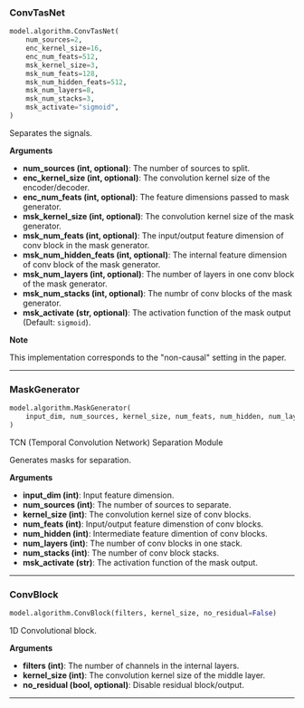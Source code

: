 ### ConvTasNet


```python
model.algorithm.ConvTasNet(
    num_sources=2,
    enc_kernel_size=16,
    enc_num_feats=512,
    msk_kernel_size=3,
    msk_num_feats=128,
    msk_num_hidden_feats=512,
    msk_num_layers=8,
    msk_num_stacks=3,
    msk_activate="sigmoid",
)
```


Separates the signals.

__Arguments__

- __num_sources (int, optional)__: The number of sources to split.
- __enc_kernel_size (int, optional)__: The convolution kernel size of the encoder/decoder.
- __enc_num_feats (int, optional)__: The feature dimensions passed to mask generator.
- __msk_kernel_size (int, optional)__: The convolution kernel size of the mask generator.
- __msk_num_feats (int, optional)__: The input/output feature dimension of conv block in the mask generator.
- __msk_num_hidden_feats (int, optional)__: The internal feature dimension of conv block of the mask generator.
- __msk_num_layers (int, optional)__: The number of layers in one conv block of the mask generator.
- __msk_num_stacks (int, optional)__: The numbr of conv blocks of the mask generator.
- __msk_activate (str, optional)__: The activation function of the mask output (Default: ``sigmoid``).

__Note__

This implementation corresponds to the "non-causal" setting in the paper.


----

### MaskGenerator


```python
model.algorithm.MaskGenerator(
    input_dim, num_sources, kernel_size, num_feats, num_hidden, num_layers, num_stacks, msk_activate
)
```


TCN (Temporal Convolution Network) Separation Module

Generates masks for separation.

__Arguments__

- __input_dim (int)__: Input feature dimension.
- __num_sources (int)__: The number of sources to separate.
- __kernel_size (int)__: The convolution kernel size of conv blocks.
- __num_feats (int)__: Input/output feature dimenstion of conv blocks.
- __num_hidden (int)__: Intermediate feature dimention of conv blocks.
- __num_layers (int)__: The number of conv blocks in one stack.
- __num_stacks (int)__: The number of conv block stacks.
- __msk_activate (str)__: The activation function of the mask output.


----

### ConvBlock


```python
model.algorithm.ConvBlock(filters, kernel_size, no_residual=False)
```


1D Convolutional block.

__Arguments__

- __filters (int)__: The number of channels in the internal layers.
- __kernel_size (int)__: The convolution kernel size of the middle layer.
- __no_residual (bool, optional)__: Disable residual block/output.


----

